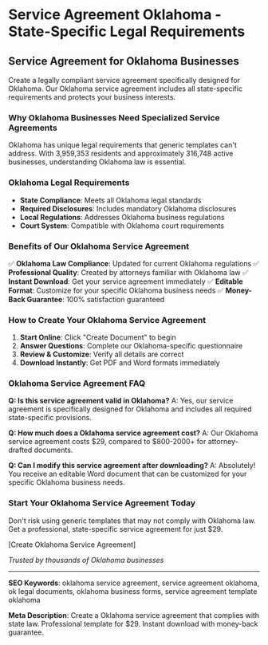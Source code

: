 # Service Agreement Oklahoma - State-Specific Legal Requirements

## Service Agreement for Oklahoma Businesses

Create a legally compliant service agreement specifically designed for Oklahoma. Our Oklahoma service agreement includes all state-specific requirements and protects your business interests.

### Why Oklahoma Businesses Need Specialized Service Agreements

Oklahoma has unique legal requirements that generic templates can't address. With 3,959,353 residents and approximately 316,748 active businesses, understanding Oklahoma law is essential.

### Oklahoma Legal Requirements

- **State Compliance**: Meets all Oklahoma legal standards
- **Required Disclosures**: Includes mandatory Oklahoma disclosures
- **Local Regulations**: Addresses Oklahoma business regulations
- **Court System**: Compatible with Oklahoma court requirements

### Benefits of Our Oklahoma Service Agreement

✅ **Oklahoma Law Compliance**: Updated for current Oklahoma regulations
✅ **Professional Quality**: Created by attorneys familiar with Oklahoma law
✅ **Instant Download**: Get your service agreement immediately
✅ **Editable Format**: Customize for your specific Oklahoma business needs
✅ **Money-Back Guarantee**: 100% satisfaction guaranteed

### How to Create Your Oklahoma Service Agreement

1. **Start Online**: Click "Create Document" to begin
2. **Answer Questions**: Complete our Oklahoma-specific questionnaire
3. **Review & Customize**: Verify all details are correct
4. **Download Instantly**: Get PDF and Word formats immediately

### Oklahoma Service Agreement FAQ

**Q: Is this service agreement valid in Oklahoma?**
A: Yes, our service agreement is specifically designed for Oklahoma and includes all required state-specific provisions.

**Q: How much does a Oklahoma service agreement cost?**
A: Our Oklahoma service agreement costs $29, compared to $800-2000+ for attorney-drafted documents.

**Q: Can I modify this service agreement after downloading?**
A: Absolutely! You receive an editable Word document that can be customized for your specific Oklahoma business needs.

### Start Your Oklahoma Service Agreement Today

Don't risk using generic templates that may not comply with Oklahoma law. Get a professional, state-specific service agreement for just $29.

[Create Oklahoma Service Agreement]

_Trusted by thousands of Oklahoma businesses_

---

**SEO Keywords**: oklahoma service agreement, service agreement oklahoma, ok legal documents, oklahoma business forms, service agreement template oklahoma

**Meta Description**: Create a Oklahoma service agreement that complies with state law. Professional template for $29. Instant download with money-back guarantee.
